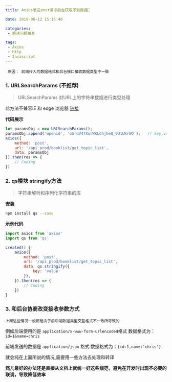 ```yaml
---
title: Axios发送post请求后台获取不到数据🥲

date: 2019-06-12 15:16:48

categories:
 - 解决问题相关

tags:
 - Axios
 - Http
 - Javascript
---
```


<!--# Axios post请求后台拿不到数据-->

`  原因： 前端传入的数据格式和后台接口接收数据类型不一致 `

### 1. URLSearchParams (不推荐)

>   URLSearchParams 对URL上的字符串数据进行类型处理

此方法不兼容IE 和 edge 浏览器 [链接](https://developer.mozilla.org/zh-CN/docs/Web/API/URLSearchParams#%E6%B5%8F%E8%A7%88%E5%99%A8%E5%85%BC%E5%AE%B9%E6%80%A7)

**代码展示**

```javascript
let paramsObj = new URLSearchParams();
paramsObj.append('openid', 'oSrdV47XurWKLdhjheQ_9U1UKrWQ');   // key,value
axios({
    method: 'post',
    url: '/api_prod/booklist/get_topic_list',
    data: paramsObj
}).then(res => {
    // Coding
})
```



### 2. qs模块 stringify方法

>   字符串解析和序列化字符串的库

**安装**

~~~bash
npm install qs --save
~~~

**示例代码**

```javascript
import axios from 'axios'
import qs from 'qs'

created() {
    axios({
        method: 'post',
        url: '/api_prod/booklist/get_topic_list',
        data: qs.stringify({
        	key: 'value'
        }),
    }).then(res => {
        // Coding
    })
}
```



### 3. 和后台协商改变接收参数方式

    上面这些情况一般都是由于前后端数据类型交互格式不一致所导致的

例如后端使用的是 `application/x-www-form-urlencoded`格式
数据格式为：`id=1&name=chris`

前端发送的数据是 `application/json` 格式
数据格式为：`{id:1,name:'chris'}`

就会纯在上面所说的情况,需要用一些方法去处理和转译

**然儿最好的办法还是直接从文档上就统一好这些规范，避免在开发时出现不必要的联调，导致降低效率**



